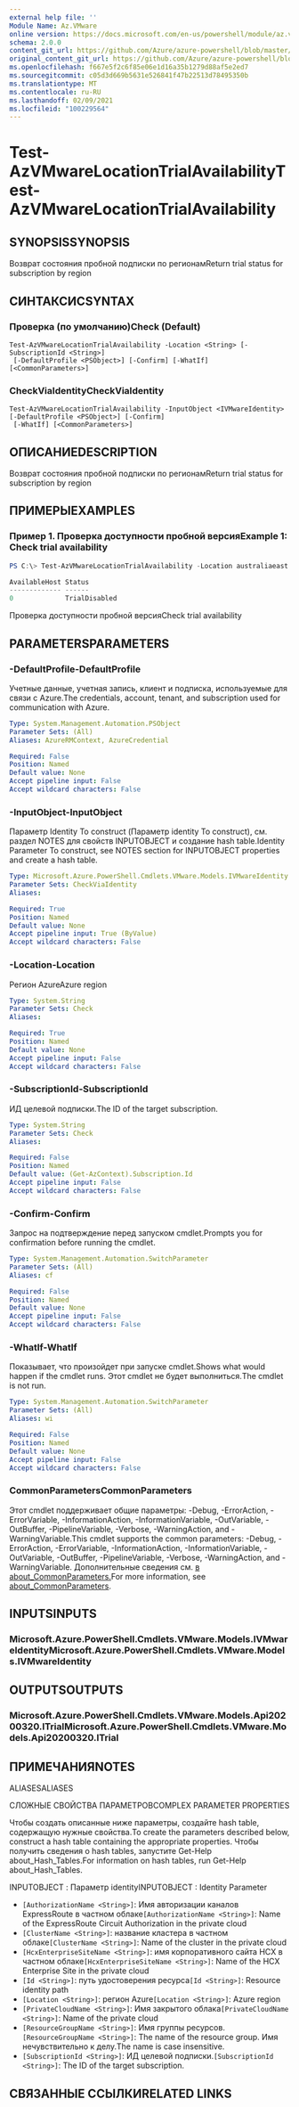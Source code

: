 ```yaml
---
external help file: ''
Module Name: Az.VMware
online version: https://docs.microsoft.com/en-us/powershell/module/az.vmware/test-azvmwarelocationtrialavailability
schema: 2.0.0
content_git_url: https://github.com/Azure/azure-powershell/blob/master/src/VMware/help/Test-AzVMwareLocationTrialAvailability.md
original_content_git_url: https://github.com/Azure/azure-powershell/blob/master/src/VMware/help/Test-AzVMwareLocationTrialAvailability.md
ms.openlocfilehash: f667e5f2c6f85e06e1d16a35b1279d88af5e2ed7
ms.sourcegitcommit: c05d3d669b5631e526841f47b22513d78495350b
ms.translationtype: MT
ms.contentlocale: ru-RU
ms.lasthandoff: 02/09/2021
ms.locfileid: "100229564"
---
```

# <span data-ttu-id="dc01e-101">Test-AzVMwareLocationTrialAvailability</span><span class="sxs-lookup"><span data-stu-id="dc01e-101">Test-AzVMwareLocationTrialAvailability</span></span>

## <span data-ttu-id="dc01e-102">SYNOPSIS</span><span class="sxs-lookup"><span data-stu-id="dc01e-102">SYNOPSIS</span></span>
<span data-ttu-id="dc01e-103">Возврат состояния пробной подписки по регионам</span><span class="sxs-lookup"><span data-stu-id="dc01e-103">Return trial status for subscription by region</span></span>

## <span data-ttu-id="dc01e-104">СИНТАКСИС</span><span class="sxs-lookup"><span data-stu-id="dc01e-104">SYNTAX</span></span>

### <span data-ttu-id="dc01e-105">Проверка (по умолчанию)</span><span class="sxs-lookup"><span data-stu-id="dc01e-105">Check (Default)</span></span>
```
Test-AzVMwareLocationTrialAvailability -Location <String> [-SubscriptionId <String>]
 [-DefaultProfile <PSObject>] [-Confirm] [-WhatIf] [<CommonParameters>]
```

### <span data-ttu-id="dc01e-106">CheckViaIdentity</span><span class="sxs-lookup"><span data-stu-id="dc01e-106">CheckViaIdentity</span></span>
```
Test-AzVMwareLocationTrialAvailability -InputObject <IVMwareIdentity> [-DefaultProfile <PSObject>] [-Confirm]
 [-WhatIf] [<CommonParameters>]
```

## <span data-ttu-id="dc01e-107">ОПИСАНИЕ</span><span class="sxs-lookup"><span data-stu-id="dc01e-107">DESCRIPTION</span></span>
<span data-ttu-id="dc01e-108">Возврат состояния пробной подписки по регионам</span><span class="sxs-lookup"><span data-stu-id="dc01e-108">Return trial status for subscription by region</span></span>

## <span data-ttu-id="dc01e-109">ПРИМЕРЫ</span><span class="sxs-lookup"><span data-stu-id="dc01e-109">EXAMPLES</span></span>

### <span data-ttu-id="dc01e-110">Пример 1. Проверка доступности пробной версия</span><span class="sxs-lookup"><span data-stu-id="dc01e-110">Example 1: Check trial availability</span></span>
```powershell
PS C:\> Test-AzVMwareLocationTrialAvailability -Location australiaeast

AvailableHost Status
------------- ------
0             TrialDisabled
```

<span data-ttu-id="dc01e-111">Проверка доступности пробной версия</span><span class="sxs-lookup"><span data-stu-id="dc01e-111">Check trial availability</span></span>

## <span data-ttu-id="dc01e-112">PARAMETERS</span><span class="sxs-lookup"><span data-stu-id="dc01e-112">PARAMETERS</span></span>

### <span data-ttu-id="dc01e-113">-DefaultProfile</span><span class="sxs-lookup"><span data-stu-id="dc01e-113">-DefaultProfile</span></span>
<span data-ttu-id="dc01e-114">Учетные данные, учетная запись, клиент и подписка, используемые для связи с Azure.</span><span class="sxs-lookup"><span data-stu-id="dc01e-114">The credentials, account, tenant, and subscription used for communication with Azure.</span></span>

```yaml
Type: System.Management.Automation.PSObject
Parameter Sets: (All)
Aliases: AzureRMContext, AzureCredential

Required: False
Position: Named
Default value: None
Accept pipeline input: False
Accept wildcard characters: False
```

### <span data-ttu-id="dc01e-115">-InputObject</span><span class="sxs-lookup"><span data-stu-id="dc01e-115">-InputObject</span></span>
<span data-ttu-id="dc01e-116">Параметр Identity To construct (Параметр identity To construct), см. раздел NOTES для свойств INPUTOBJECT и создание hash table.</span><span class="sxs-lookup"><span data-stu-id="dc01e-116">Identity Parameter To construct, see NOTES section for INPUTOBJECT properties and create a hash table.</span></span>

```yaml
Type: Microsoft.Azure.PowerShell.Cmdlets.VMware.Models.IVMwareIdentity
Parameter Sets: CheckViaIdentity
Aliases:

Required: True
Position: Named
Default value: None
Accept pipeline input: True (ByValue)
Accept wildcard characters: False
```

### <span data-ttu-id="dc01e-117">-Location</span><span class="sxs-lookup"><span data-stu-id="dc01e-117">-Location</span></span>
<span data-ttu-id="dc01e-118">Регион Azure</span><span class="sxs-lookup"><span data-stu-id="dc01e-118">Azure region</span></span>

```yaml
Type: System.String
Parameter Sets: Check
Aliases:

Required: True
Position: Named
Default value: None
Accept pipeline input: False
Accept wildcard characters: False
```

### <span data-ttu-id="dc01e-119">-SubscriptionId</span><span class="sxs-lookup"><span data-stu-id="dc01e-119">-SubscriptionId</span></span>
<span data-ttu-id="dc01e-120">ИД целевой подписки.</span><span class="sxs-lookup"><span data-stu-id="dc01e-120">The ID of the target subscription.</span></span>

```yaml
Type: System.String
Parameter Sets: Check
Aliases:

Required: False
Position: Named
Default value: (Get-AzContext).Subscription.Id
Accept pipeline input: False
Accept wildcard characters: False
```

### <span data-ttu-id="dc01e-121">-Confirm</span><span class="sxs-lookup"><span data-stu-id="dc01e-121">-Confirm</span></span>
<span data-ttu-id="dc01e-122">Запрос на подтверждение перед запуском cmdlet.</span><span class="sxs-lookup"><span data-stu-id="dc01e-122">Prompts you for confirmation before running the cmdlet.</span></span>

```yaml
Type: System.Management.Automation.SwitchParameter
Parameter Sets: (All)
Aliases: cf

Required: False
Position: Named
Default value: None
Accept pipeline input: False
Accept wildcard characters: False
```

### <span data-ttu-id="dc01e-123">-WhatIf</span><span class="sxs-lookup"><span data-stu-id="dc01e-123">-WhatIf</span></span>
<span data-ttu-id="dc01e-124">Показывает, что произойдет при запуске cmdlet.</span><span class="sxs-lookup"><span data-stu-id="dc01e-124">Shows what would happen if the cmdlet runs.</span></span>
<span data-ttu-id="dc01e-125">Этот cmdlet не будет выполниться.</span><span class="sxs-lookup"><span data-stu-id="dc01e-125">The cmdlet is not run.</span></span>

```yaml
Type: System.Management.Automation.SwitchParameter
Parameter Sets: (All)
Aliases: wi

Required: False
Position: Named
Default value: None
Accept pipeline input: False
Accept wildcard characters: False
```

### <span data-ttu-id="dc01e-126">CommonParameters</span><span class="sxs-lookup"><span data-stu-id="dc01e-126">CommonParameters</span></span>
<span data-ttu-id="dc01e-127">Этот cmdlet поддерживает общие параметры: -Debug, -ErrorAction, -ErrorVariable, -InformationAction, -InformationVariable, -OutVariable, -OutBuffer, -PipelineVariable, -Verbose, -WarningAction, and -WarningVariable.</span><span class="sxs-lookup"><span data-stu-id="dc01e-127">This cmdlet supports the common parameters: -Debug, -ErrorAction, -ErrorVariable, -InformationAction, -InformationVariable, -OutVariable, -OutBuffer, -PipelineVariable, -Verbose, -WarningAction, and -WarningVariable.</span></span> <span data-ttu-id="dc01e-128">Дополнительные сведения см. [в about_CommonParameters.](http://go.microsoft.com/fwlink/?LinkID=113216)</span><span class="sxs-lookup"><span data-stu-id="dc01e-128">For more information, see [about_CommonParameters](http://go.microsoft.com/fwlink/?LinkID=113216).</span></span>

## <span data-ttu-id="dc01e-129">INPUTS</span><span class="sxs-lookup"><span data-stu-id="dc01e-129">INPUTS</span></span>

### <span data-ttu-id="dc01e-130">Microsoft.Azure.PowerShell.Cmdlets.VMware.Models.IVMwareIdentity</span><span class="sxs-lookup"><span data-stu-id="dc01e-130">Microsoft.Azure.PowerShell.Cmdlets.VMware.Models.IVMwareIdentity</span></span>

## <span data-ttu-id="dc01e-131">OUTPUTS</span><span class="sxs-lookup"><span data-stu-id="dc01e-131">OUTPUTS</span></span>

### <span data-ttu-id="dc01e-132">Microsoft.Azure.PowerShell.Cmdlets.VMware.Models.Api20200320.ITrial</span><span class="sxs-lookup"><span data-stu-id="dc01e-132">Microsoft.Azure.PowerShell.Cmdlets.VMware.Models.Api20200320.ITrial</span></span>

## <span data-ttu-id="dc01e-133">ПРИМЕЧАНИЯ</span><span class="sxs-lookup"><span data-stu-id="dc01e-133">NOTES</span></span>

<span data-ttu-id="dc01e-134">ALIASES</span><span class="sxs-lookup"><span data-stu-id="dc01e-134">ALIASES</span></span>

<span data-ttu-id="dc01e-135">СЛОЖНЫЕ СВОЙСТВА ПАРАМЕТРОВ</span><span class="sxs-lookup"><span data-stu-id="dc01e-135">COMPLEX PARAMETER PROPERTIES</span></span>

<span data-ttu-id="dc01e-136">Чтобы создать описанные ниже параметры, создайте hash table, содержащую нужные свойства.</span><span class="sxs-lookup"><span data-stu-id="dc01e-136">To create the parameters described below, construct a hash table containing the appropriate properties.</span></span> <span data-ttu-id="dc01e-137">Чтобы получить сведения о hash tables, запустите Get-Help about_Hash_Tables.</span><span class="sxs-lookup"><span data-stu-id="dc01e-137">For information on hash tables, run Get-Help about_Hash_Tables.</span></span>


<span data-ttu-id="dc01e-138">INPUTOBJECT <IVMwareIdentity> : Параметр identity</span><span class="sxs-lookup"><span data-stu-id="dc01e-138">INPUTOBJECT <IVMwareIdentity>: Identity Parameter</span></span>
  - <span data-ttu-id="dc01e-139">`[AuthorizationName <String>]`: Имя авторизации каналов ExpressRoute в частном облаке</span><span class="sxs-lookup"><span data-stu-id="dc01e-139">`[AuthorizationName <String>]`: Name of the ExpressRoute Circuit Authorization in the private cloud</span></span>
  - <span data-ttu-id="dc01e-140">`[ClusterName <String>]`: название кластера в частном облаке</span><span class="sxs-lookup"><span data-stu-id="dc01e-140">`[ClusterName <String>]`: Name of the cluster in the private cloud</span></span>
  - <span data-ttu-id="dc01e-141">`[HcxEnterpriseSiteName <String>]`: имя корпоративного сайта HCX в частном облаке</span><span class="sxs-lookup"><span data-stu-id="dc01e-141">`[HcxEnterpriseSiteName <String>]`: Name of the HCX Enterprise Site in the private cloud</span></span>
  - <span data-ttu-id="dc01e-142">`[Id <String>]`: путь удостоверения ресурса</span><span class="sxs-lookup"><span data-stu-id="dc01e-142">`[Id <String>]`: Resource identity path</span></span>
  - <span data-ttu-id="dc01e-143">`[Location <String>]`: регион Azure</span><span class="sxs-lookup"><span data-stu-id="dc01e-143">`[Location <String>]`: Azure region</span></span>
  - <span data-ttu-id="dc01e-144">`[PrivateCloudName <String>]`: Имя закрытого облака</span><span class="sxs-lookup"><span data-stu-id="dc01e-144">`[PrivateCloudName <String>]`: Name of the private cloud</span></span>
  - <span data-ttu-id="dc01e-145">`[ResourceGroupName <String>]`: Имя группы ресурсов.</span><span class="sxs-lookup"><span data-stu-id="dc01e-145">`[ResourceGroupName <String>]`: The name of the resource group.</span></span> <span data-ttu-id="dc01e-146">Имя нечувствительно к делу.</span><span class="sxs-lookup"><span data-stu-id="dc01e-146">The name is case insensitive.</span></span>
  - <span data-ttu-id="dc01e-147">`[SubscriptionId <String>]`: ИД целевой подписки.</span><span class="sxs-lookup"><span data-stu-id="dc01e-147">`[SubscriptionId <String>]`: The ID of the target subscription.</span></span>

## <span data-ttu-id="dc01e-148">СВЯЗАННЫЕ ССЫЛКИ</span><span class="sxs-lookup"><span data-stu-id="dc01e-148">RELATED LINKS</span></span>

